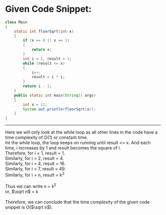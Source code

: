 # Given Code Snippet:

```java
class Main
{
    static int floorSqrt(int x)
    {
        if (x == 0 || x == 1)
        {
            return x;
        }
        int i = 1, result = 1;
        while (result <= x)
        {
            i++;
            result = i * i;
        }
        return i - 1;
    }
    public static int main(String[] args)
    {
        int x = 11;
        System.out.println(floorSqrt(x));
    }
}
```

---

Here we will only look at the while loop as all other lines in the code have a time complexity of O(1) or constant time.
<br>
Int the while loop, the loop keeps on running until result <= x. And each time, i increases by 1 and result becomes the square of i.
<br>
Therefore, for i = 1, result = 1.
<br>Similarly, for i = 2, result = 4.
<br>Similarly, for i = 4, result = 16.
<br>Similarly, for i = 7, result = 49.
<br>Similarly, for i = n, result = k<sup>2</sup>
<br><br>
Thus we can write n = k<sup>2</sup>
<br>or, $\sqrt n$ = k
<br><br>
Therefore, we can conclude that the time complexity of the given code snippet is O($\sqrt n$).
